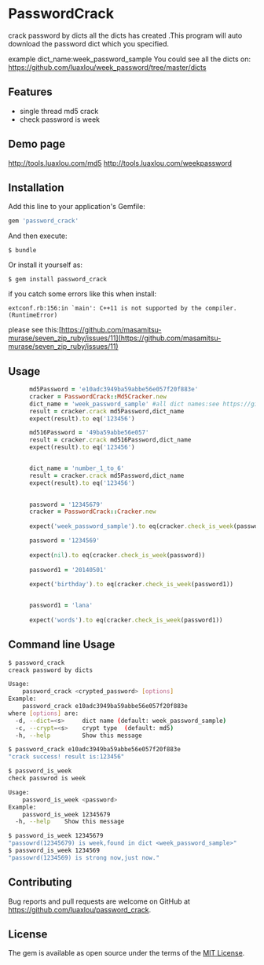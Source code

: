 # PasswordCrack

crack password by dicts
all the dicts has created .This program will auto download the password dict which you specified.

example dict_name:week_password_sample
You could see all the dicts on: https://github.com/luaxlou/week_password/tree/master/dicts

## Features
- single thread  md5 crack   
- check password is week

## Demo page
http://tools.luaxlou.com/md5
http://tools.luaxlou.com/weekpassword

## Installation

Add this line to your application's Gemfile:

```ruby
gem 'password_crack'
```

And then execute:

    $ bundle

Or install it yourself as:

    $ gem install password_crack

if you catch some errors like this when install:
```
extconf.rb:156:in `main': C++11 is not supported by the compiler. (RuntimeError)
```

please see this:[https://github.com/masamitsu-murase/seven_zip_ruby/issues/11](https://github.com/masamitsu-murase/seven_zip_ruby/issues/11)

## Usage
 

```ruby
      md5Password = 'e10adc3949ba59abbe56e057f20f883e'
      cracker = PasswordCrack::Md5Cracker.new 
      dict_name = 'week_password_sample' #all dict names:see https://github.com/luaxlou/week_password/tree/master/dicts
      result = cracker.crack md5Password,dict_name
      expect(result).to eq('123456')

      md516Password = '49ba59abbe56e057'
      result = cracker.crack md516Password,dict_name
      expect(result).to eq('123456')


      dict_name = 'number_1_to_6'
      result = cracker.crack md5Password,dict_name
      expect(result).to eq('123456')

```


```ruby
 
      password = '12345679'
      cracker = PasswordCrack::Cracker.new 
      
      expect('week_password_sample').to eq(cracker.check_is_week(password))

      password = '1234569' 
      
      expect(nil).to eq(cracker.check_is_week(password))
      
      password1 = '20140501'
    
      expect('birthday').to eq(cracker.check_is_week(password1))


      password1 = 'lana'
    
      expect('words').to eq(cracker.check_is_week(password1))

```

## Command line Usage

```bash
$ password_crack
creack password by dicts

Usage:
    password_crack <crypted_password> [options]
Example:
    password_crack e10adc3949ba59abbe56e057f20f883e
where [options] are:
  -d, --dict=<s>     dict name (default: week_password_sample)
  -c, --crypt=<s>    crypt type  (default: md5)
  -h, --help         Show this message

$ password_crack e10adc3949ba59abbe56e057f20f883e
"crack success! result is:123456"
```

```bash
$ password_is_week
check passwrod is week

Usage:
    password_is_week <password>
Example:
    password_is_week 12345679
  -h, --help    Show this message

$ password_is_week 12345679
"passowrd(12345679) is week,found in dict <week_password_sample>"
$ password_is_week 1234569
"passowrd(1234569) is strong now,just now."
```

## Contributing

Bug reports and pull requests are welcome on GitHub at https://github.com/luaxlou/password_crack.  


## License

The gem is available as open source under the terms of the [MIT License](http://opensource.org/licenses/MIT).

